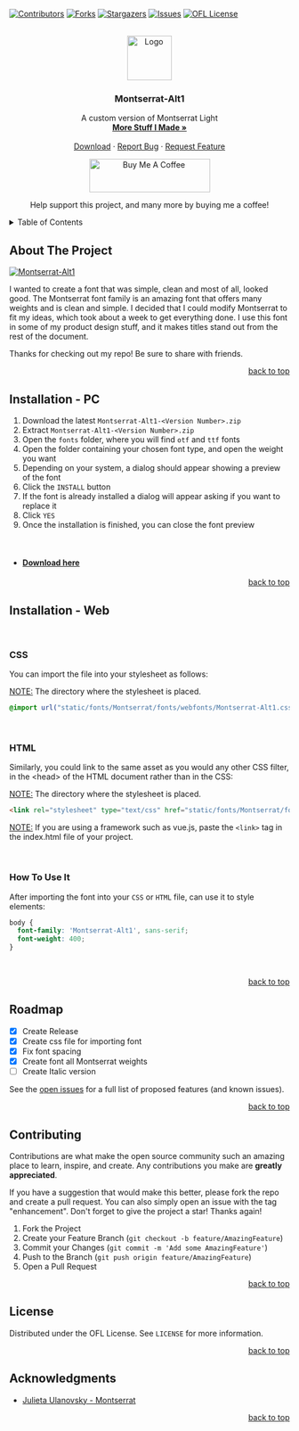 <div id="top"></div>


[![Contributors][contributors-shield]][contributors-url]
[![Forks][forks-shield]][forks-url]
[![Stargazers][stars-shield]][stars-url]
[![Issues][issues-shield]][issues-url]
[![OFL License][license-shield]][license-url]

<!-- PROJECT LOGO -->
<br />
<div align="center">
  <a href="https://github.com/Differentunic">
    <img src="https://avatars.githubusercontent.com/u/66045103?v=4" alt="Logo" width="80" height="80">
  </a>

  <h3 align="center">Montserrat-Alt1</h3>

  <p align="center">
    A custom version of Montserrat Light
    <br />
    <a href="https://github.com/Differentunic?tab=repositories"><strong>More Stuff I Made »</strong></a>
    <br />
    <br />
    <a href="https://github.com/Differentunic/Montserrat-Alt1/releases/latest">Download</a>
    ·
    <a href="https://github.com/Differentunic/Montserrat-Alt1/issues">Report Bug</a>
    ·
    <a href="https://github.com/Differentunic/Montserrat-Alt1/issues">Request Feature</a>
  </p>
  <a href="https://www.buymeacoffee.com/Differentunic" target="_blank"><img src="https://cdn.buymeacoffee.com/buttons/v2/default-yellow.png" alt="Buy Me A Coffee" style="height: 60px !important;width: 217px !important;" ></a>
  
  <a>Help support this project, and many more by buying me a coffee!</a>
  
</div>



<!-- TABLE OF CONTENTS -->
<details>
  <summary>Table of Contents</summary>
  <ol>
    <li><a href="#about-the-project">About The Project</a></li>
    <li><a href="#installation---pc">Installation - PC</a></li>
    <li><a href="#installation---web">Installation - Web</a></li>
    <li><a href="#roadmap">Roadmap</a></li>
    <li><a href="#contributing">Contributing</a></li>
    <li><a href="#license">License</a></li>
    <li><a href="#acknowledgments">Acknowledgments</a></li>
  </ol>
</details>



<!-- ABOUT THE PROJECT -->
## About The Project

[![Montserrat-Alt1][product-screenshot]](https://user-images.githubusercontent.com/66045103/153519240-838ffe47-cf08-46e9-af5a-eb1d00000c2b.png)

I wanted to create a font that was simple, clean and most of all, looked good. The Montserrat font family is an amazing font that offers many weights and is clean and simple. I decided that I could modify Montserrat to fit my ideas, which took about a week to get everything done. I use this font in some of my product design stuff, and it makes titles stand out from the rest of the document.

Thanks for checking out my repo! Be sure to share with friends.

<p align="right"><a href="#top">back to top</a></p>


<!-- Installation For PC -->
## Installation - PC

1. Download the latest `Montserrat-Alt1-<Version Number>.zip`
2. Extract `Montserrat-Alt1-<Version Number>.zip`
3. Open the `fonts` folder, where you will find `otf` and `ttf` fonts
4. Open the folder containing your chosen font type, and open the weight you want
5. Depending on your system, a dialog should appear showing a preview of the font
6. Click the `INSTALL` button
7. If the font is already installed a dialog will appear asking if you want to replace it
8. Click `YES`  
9. Once the installation is finished, you can close the font preview

<br />

* #### [Download here](https://github.com/Differentunic/Montserrat-Alt1/releases/latest/Montserrat-Light-Alt1.otf) 

<p align="right"><a href="#top">back to top</a></p>


<!-- Installation For Web -->
## Installation - Web

<br />

### CSS
You can import the file into your stylesheet as follows:

<ins>NOTE:</ins> The directory where the stylesheet is placed.
```css
@import url("static/fonts/Montserrat/fonts/webfonts/Montserrat-Alt1.css");
```

<br />

### HTML
Similarly, you could link to the same asset as you would any other CSS filter, in the \<head> of the HTML document rather than in the CSS:

<ins>NOTE:</ins> The directory where the stylesheet is placed.
```html
<link rel="stylesheet" type="text/css" href="static/fonts/Montserrat/fonts/webfonts/Montserrat-Alt1.css">
```

<ins>NOTE:</ins> If you are using a framework such as vue.js, paste the `<link>` tag in the index.html file of your project.

<br />

### How To Use It

After importing the font into your `CSS` or `HTML` file, can use it to style elements:
```css
body {
  font-family: 'Montserrat-Alt1', sans-serif;
  font-weight: 400;
}
``` 

<br />




<p align="right"><a href="#top">back to top</a></p>



<!-- ROADMAP -->
## Roadmap

- [x] Create Release
- [x] Create css file for importing font
- [x] Fix font spacing
- [x] Create font all Montserrat weights
- [ ] Create Italic version

See the [open issues](https://github.com/Differentunic/Montserrat-Alt/issues) for a full list of proposed features (and known issues).

<p align="right"><a href="#top">back to top</a></p>



<!-- CONTRIBUTING -->
## Contributing

Contributions are what make the open source community such an amazing place to learn, inspire, and create. Any contributions you make are **greatly appreciated**.

If you have a suggestion that would make this better, please fork the repo and create a pull request. You can also simply open an issue with the tag "enhancement".
Don't forget to give the project a star! Thanks again!

1. Fork the Project
2. Create your Feature Branch (`git checkout -b feature/AmazingFeature`)
3. Commit your Changes (`git commit -m 'Add some AmazingFeature'`)
4. Push to the Branch (`git push origin feature/AmazingFeature`)
5. Open a Pull Request

<p align="right"><a href="#top">back to top</a></p>



<!-- LICENSE -->
## License

Distributed under the OFL License. See `LICENSE` for more information.

<p align="right"><a href="#top">back to top</a></p>



<!-- ACKNOWLEDGMENTS -->
## Acknowledgments

* [Julieta Ulanovsky - Montserrat](https://github.com/JulietaUla/Montserrat)

<p align="right"><a href="#top">back to top</a></p>



<!-- MARKDOWN LINKS & IMAGES -->
<!-- https://www.markdownguide.org/basic-syntax/#reference-style-links -->
[contributors-shield]: https://img.shields.io/github/contributors/Differentunic/Montserrat-Alt1.svg?style=for-the-badge
[contributors-url]: https://github.com/Differentunic/Montserrat-Alt1/graphs/contributors
[forks-shield]: https://img.shields.io/github/forks/Differentunic/Montserrat-Alt1.svg?style=for-the-badge
[forks-url]: https://github.com/Differentunic/Montserrat-Alt1/network/members
[stars-shield]: https://img.shields.io/github/stars/Differentunic/Montserrat-Alt1.svg?style=for-the-badge
[stars-url]: https://github.com/Differentunic/Montserrat-Alt1/stargazers
[issues-shield]: https://img.shields.io/github/issues/Differentunic/Montserrat-Alt1.svg?style=for-the-badge
[issues-url]: https://github.com/Differentunic/Montserrat-Alt1/issues
[license-shield]: https://img.shields.io/github/license/Differentunic/Montserrat-Alt1.svg?style=for-the-badge
[license-url]: https://github.com/Differentunic/Montserrat-Alt1/blob/main/LICENCE
[product-screenshot]: https://user-images.githubusercontent.com/66045103/153519240-838ffe47-cf08-46e9-af5a-eb1d00000c2b.png